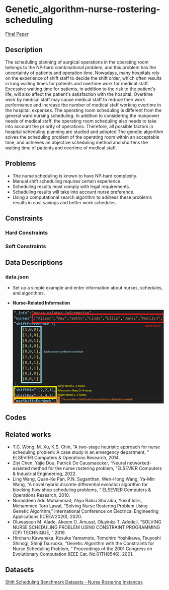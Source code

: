 # Genetic_algorithm-nurse-rostering-scheduling
[Final Paper]()
## Description
The scheduling planning of surgical operations in the operating room belongs to the NP-hard combinational problem, and this problem has the uncertainty of patients and operation time. Nowadays, many hospitals rely on the experience of shift staff to decide the shift order, which often results in long waiting times for patients and overtime work for medical staff. Excessive waiting time for patients, in addition to the risk to the patient's life, will also affect the patient's satisfaction with the hospital. Overtime work by medical staff may cause medical staff to reduce their work performance and increase the number of medical staff working overtime in the hospital. expenses.
The operating room scheduling is different from the general ward nursing scheduling. In addition to considering the manpower needs of medical staff, the operating room scheduling also needs to take into account the priority of operations. Therefore, all possible factors in hospital scheduling planning are studied and adopted The genetic algorithm solves the scheduling problem of the operating room within an acceptable time, and achieves an objective scheduling method and shortens the waiting time of patients and overtime of medical staff.

## Problems
* The nurse scheduling is known to have NP-hard complexity.
* Manual shift scheduling requires certain experience.
* Scheduling results must comply with legal requirements.
* Scheduling results will take into account nurse preference.
* Using a computational search algorithm to address these problems results in cost savings and better work schedules.

## Constraints
### Hard Constraints
### Soft Constraints

## Data Descriptions
### data.json
* Set up a simple example and enter information about nurses, schedules, and algorithms.
* **Nurse-Related Information**

  ![](./readme_img/nurse_related.png)

## Codes

## Related works
* T.C. Wong, M. Xu, K.S. Chin, “A two-stage heuristic approach for nurse scheduling problem: A case study in an emergency department, ” ELSEVIER Computers & Operations Research, 2014.
* Ziyi Chen, Yajie Dou, Patrick De Causmaecker, “Neural networked-assisted method for the nurse rostering problem, ”ELSEVIER Computers & Industrial Engineering, 2022.
* Ling Wang, Quan-Ke Pan, P.N. Suganthan, Wen-Hong Wang, Ya-Min Wang, “A novel hybrid discrete differential evolution algorithm for blocking flow shop scheduling problems, ” ELSEVIER Computers & Operations Research, 2010.
* Nuraddeen Ado Muhammad, Aliyu Rabiu Shu’aibu, Yusuf Idris, Mohammed Toro Lawal, “Solving Nurse Rostering Problem Using Genetic Algorithm,” International Conference on Electrical Engineering Applications (ICEEA'2020), 2020.
* Oluwaseun M. Alade, Akeem O. Amusat, Oluyinka T. Adedeji, “SOLVING NURSE SCHEDULING PROBLEM USING CONSTRAINT PROGRAMMING (CP) TECHNIQUE, ” 2019.
* Hiroharu Kawanaka, Kosuke Yamamoto, Tomohiro Yoshikawa, Tsuyoshi Shinogi, Shinji Tsuruoka, “Genetic Algorithm with the Constraints for Nurse Scheduling Problem, ” Proceedings of the 2001 Congress on Evolutionary Computation (IEEE Cat. No.01TH8546), 2001.

## Datasets
[Shift Scheduling Benchmark Datasets - Nurse Rostering Instances](http://www.schedulingbenchmarks.org/nrp/instances1_24.html)





